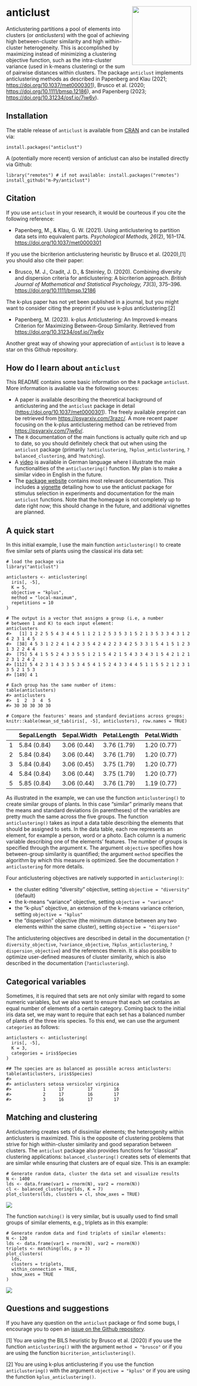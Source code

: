 anticlust <a href='https://m-py.github.io/anticlust/'><img src='man/figures/anticlustStickerV1-0.svg' align="right" height="160" /></a>
=======================================================================================================================================

Anticlustering partitions a pool of elements into clusters (or
*anticlusters*) with the goal of achieving high between-cluster
similarity and high within-cluster heterogeneity. This is accomplished
by maximizing instead of minimizing a clustering objective function,
such as the intra-cluster variance (used in k-means clustering) or the
sum of pairwise distances within clusters. The package `anticlust`
implements anticlustering methods as described in Papenberg and Klau
(2021;
<a href="https://doi.org/10.1037/met0000301" class="uri">https://doi.org/10.1037/met0000301</a>),
Brusco et al. (2020;
<a href="https://doi.org/10.1111/bmsp.12186" class="uri">https://doi.org/10.1111/bmsp.12186</a>),
and Papenberg (2023;
<a href="https://doi.org/10.31234/osf.io/7jw6v" class="uri">https://doi.org/10.31234/osf.io/7jw6v</a>).

Installation
------------

The stable release of `anticlust` is available from
[CRAN](https://CRAN.R-project.org/package=anticlust) and can be
installed via:

    install.packages("anticlust")

A (potentially more recent) version of anticlust can also be installed
directly via Github:

    library("remotes") # if not available: install.packages("remotes")
    install_github("m-Py/anticlust")

Citation
--------

If you use `anticlust` in your research, it would be courteous if you
cite the following reference:

-   Papenberg, M., & Klau, G. W. (2021). Using anticlustering to
    partition data sets into equivalent parts. *Psychological Methods,
    26*(2), 161–174.
    <a href="https://doi.org/10.1037/met0000301" class="uri">https://doi.org/10.1037/met0000301</a>

If you use the bicriterion anticlustering heuristic by Brusco et
al. (2020),[1] you should also cite their paper:

-   Brusco, M. J., Cradit, J. D., & Steinley, D. (2020). Combining
    diversity and dispersion criteria for anticlustering: A bicriterion
    approach. *British Journal of Mathematical and Statistical
    Psychology, 73*(3), 375–396.
    <a href="https://doi.org/10.1111/bmsp.12186" class="uri">https://doi.org/10.1111/bmsp.12186</a>

The k-plus paper has not yet been published in a journal, but you might
want to consider citing the preprint if you use k-plus
anticlustering:[2]

-   Papenberg, M. (2023). k-plus Anticlustering: An Improved k-means
    Criterion for Maximizing Between-Group Similarity. Retrieved from
    <a href="https://doi.org/10.31234/osf.io/7jw6v" class="uri">https://doi.org/10.31234/osf.io/7jw6v</a>

Another great way of showing your appreciation of `anticlust` is to
leave a star on this Github repository.

How do I learn about `anticlust`
--------------------------------

This README contains some basic information on the `R` package
`anticlust`. More information is available via the following sources:

-   A paper is available describing the theoretical background of
    anticlustering and the `anticlust` package in detail
    (<a href="https://doi.org/10.1037/met0000301" class="uri">https://doi.org/10.1037/met0000301</a>).
    The freely available preprint can be retrieved from
    <a href="https://psyarxiv.com/3razc/" class="uri">https://psyarxiv.com/3razc/</a>.
    A more recent paper focusing on the k-plus anticlustering method can
    be retrieved from
    <a href="https://psyarxiv.com/7jw6v/" class="uri">https://psyarxiv.com/7jw6v/</a>.
-   The `R` documentation of the main functions is actually quite rich
    and up to date, so you should definitely check that out when using
    the `anticlust` package (primarily `?anticlustering`,
    `?kplus_anticlustering`, `?balanced_clustering`, and `?matching`).
-   A [video](https://youtu.be/YGrhSmi1oA8) is available in German
    language where I illustrate the main functionalities of the
    `anticlustering()` function. My plan is to make a similar video in
    English in the future.
-   The [package website](https://m-py.github.io/anticlust/) contains
    most relevant documentation. This includes a
    [vignette](https://m-py.github.io/anticlust/articles/stimulus-selection.html)
    detailing how to use the anticlust package for stimulus selection in
    experiments and documentation for the main `anticlust` functions.
    Note that the homepage is not completely up to date right now; this
    should change in the future, and additional vignettes are planned.

A quick start
-------------

In this initial example, I use the main function `anticlustering()` to
create five similar sets of plants using the classical iris data set:

    # load the package via
    library("anticlust")

    anticlusters <- anticlustering(
      iris[, -5],
      K = 5,
      objective = "kplus",
      method = "local-maximum",
      repetitions = 10
    )

    # The output is a vector that assigns a group (i.e, a number
    # between 1 and K) to each input element:
    anticlusters
    #>   [1] 1 2 2 5 5 4 3 4 4 5 1 1 2 1 2 5 3 5 3 1 5 2 1 3 5 3 3 4 3 1 2 4 2 3 1 4 5
    #>  [38] 4 5 3 1 2 2 4 1 4 2 3 5 4 2 4 2 2 3 4 2 5 3 3 1 5 4 1 5 1 2 3 1 3 2 2 4 4
    #>  [75] 5 4 1 5 5 2 4 3 3 5 5 1 2 1 5 4 2 1 5 4 3 3 4 3 1 5 4 2 1 2 1 2 3 1 2 4 2
    #> [112] 5 4 2 3 1 4 3 3 5 3 4 5 4 1 5 2 4 3 3 4 4 5 1 1 5 5 2 1 2 3 1 3 5 2 1 5 3
    #> [149] 4 1

    # Each group has the same number of items:
    table(anticlusters)
    #> anticlusters
    #>  1  2  3  4  5 
    #> 30 30 30 30 30

    # Compare the features' means and standard deviations across groups:
    knitr::kable(mean_sd_tab(iris[, -5], anticlusters), row.names = TRUE)

<table>
<thead>
<tr class="header">
<th style="text-align: left;"></th>
<th style="text-align: left;">Sepal.Length</th>
<th style="text-align: left;">Sepal.Width</th>
<th style="text-align: left;">Petal.Length</th>
<th style="text-align: left;">Petal.Width</th>
</tr>
</thead>
<tbody>
<tr class="odd">
<td style="text-align: left;">1</td>
<td style="text-align: left;">5.84 (0.84)</td>
<td style="text-align: left;">3.06 (0.44)</td>
<td style="text-align: left;">3.76 (1.79)</td>
<td style="text-align: left;">1.20 (0.77)</td>
</tr>
<tr class="even">
<td style="text-align: left;">2</td>
<td style="text-align: left;">5.84 (0.84)</td>
<td style="text-align: left;">3.06 (0.44)</td>
<td style="text-align: left;">3.76 (1.79)</td>
<td style="text-align: left;">1.20 (0.77)</td>
</tr>
<tr class="odd">
<td style="text-align: left;">3</td>
<td style="text-align: left;">5.84 (0.84)</td>
<td style="text-align: left;">3.06 (0.45)</td>
<td style="text-align: left;">3.75 (1.79)</td>
<td style="text-align: left;">1.20 (0.77)</td>
</tr>
<tr class="even">
<td style="text-align: left;">4</td>
<td style="text-align: left;">5.84 (0.84)</td>
<td style="text-align: left;">3.06 (0.44)</td>
<td style="text-align: left;">3.75 (1.79)</td>
<td style="text-align: left;">1.20 (0.77)</td>
</tr>
<tr class="odd">
<td style="text-align: left;">5</td>
<td style="text-align: left;">5.85 (0.84)</td>
<td style="text-align: left;">3.06 (0.44)</td>
<td style="text-align: left;">3.76 (1.79)</td>
<td style="text-align: left;">1.19 (0.77)</td>
</tr>
</tbody>
</table>

As illustrated in the example, we can use the function
`anticlustering()` to create similar groups of plants. In this case
“similar” primarily means that the means and standard deviations (in
parentheses) of the variables are pretty much the same across the five
groups. The function `anticlustering()` takes as input a data table
describing the elements that should be assigned to sets. In the data
table, each row represents an element, for example a person, word or a
photo. Each column is a numeric variable describing one of the elements’
features. The number of groups is specified through the argument `K`.
The argument `objective` specifies how between-group similarity is
quantified; the argument `method` specifies the algorithm by which this
measure is optimized. See the documentation `?anticlustering` for more
details.

Four anticlustering objectives are natively supported in
`anticlustering()`:

-   the cluster editing “diversity” objective, setting
    `objective = "diversity"` (default)
-   the k-means “variance” objective, setting `objective = "variance"`
-   the “k-plus” objective, an extension of the k-means variance
    criterion, setting `objective = "kplus"`
-   the “dispersion” objective (the minimum distance between any two
    elements within the same cluster), setting
    `objective = "dispersion"`

The anticlustering objectives are described in detail in the
documentation (`?diversity_objective`, `?variance_objective`,
`?kplus_anticlustering`, `?dispersion_objective`) and the references
therein. It is also possible to optimize user-defined measures of
cluster similarity, which is also described in the documentation
(`?anticlustering`).

Categorical variables
---------------------

Sometimes, it is required that sets are not only similar with regard to
some numeric variables, but we also want to ensure that each set
contains an equal number of elements of a certain category. Coming back
to the initial iris data set, we may want to require that each set has a
balanced number of plants of the three iris species. To this end, we can
use the argument `categories` as follows:

    anticlusters <- anticlustering(
      iris[, -5],
      K = 3,
      categories = iris$Species
    )

    ## The species are as balanced as possible across anticlusters:
    table(anticlusters, iris$Species)
    #>             
    #> anticlusters setosa versicolor virginica
    #>            1     17         17        16
    #>            2     17         16        17
    #>            3     16         17        17

Matching and clustering
-----------------------

Anticlustering creates sets of dissimilar elements; the heterogenity
within anticlusters is maximized. This is the opposite of clustering
problems that strive for high within-cluster similarity and good
separation between clusters. The `anticlust` package also provides
functions for “classical” clustering applications:
`balanced_clustering()` creates sets of elements that are similar while
ensuring that clusters are of equal size. This is an example:

    # Generate random data, cluster the data set and visualize results
    N <- 1400
    lds <- data.frame(var1 = rnorm(N), var2 = rnorm(N))
    cl <- balanced_clustering(lds, K = 7)
    plot_clusters(lds, clusters = cl, show_axes = TRUE)

<img src="man/figures/clustering-1.png" style="display: block; margin: auto;" />

The function `matching()` is very similar, but is usually used to find
small groups of similar elements, e.g., triplets as in this example:

    # Generate random data and find triplets of similar elements:
    N <- 120
    lds <- data.frame(var1 = rnorm(N), var2 = rnorm(N))
    triplets <- matching(lds, p = 3)
    plot_clusters(
      lds,
      clusters = triplets,
      within_connection = TRUE,
      show_axes = TRUE
    )

<img src="man/figures/matching-1.png" style="display: block; margin: auto;" />

Questions and suggestions
-------------------------

If you have any question on the `anticlust` package or find some bugs, I
encourage you to open an [issue on the Github
repository](https://github.com/m-Py/anticlust/issues).

[1] You are using the BILS heuristic by Brusco et al. (2020) if you use
the function `anticlustering()` with the argument `method = "brusco"` or
if you are using the function `bicriterion_anticlustering()`.

[2] You are using k-plus anticlustering if you use the function
`anticlustering()` with the argument `objective = "kplus"` or if you are
using the function `kplus_anticlustering()`.
